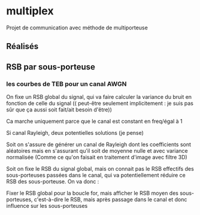 # multiplex
Projet de communication avec méthode de multiporteuse  

## Réalisés

## RSB par sous-porteuse

### les courbes de TEB pour un canal AWGN

On fixe un RSB global du signal, qui va faire calculer la variance du bruit en fonction de celle du signal (( peut-être seulement implicitement : je suis pas sûr que ça aussi soit fait/ait besoin d'être))

Ca marche uniquement parce que le canal est constant en freq/égal à 1

Si canal Rayleigh, deux potentielles solutions (je pense)

Soit on s'assure de générer un canal de Rayleigh dont les coefficients sont aléatoires mais en s'assurant qu'il soit de moyenne nulle et avec variance normalisée
(Comme ce qu'on faisait en traitement d'image avec filtre 3D)

Soit on fixe le RSB du signal global, mais on connait pas le RSB effectifs des sous-porteuses passées dans le canal, qui va potentiellement réduire ce RSB des sous-porteuse. On va donc :

Fixer le RSB global pour la boucle for, mais afficher le RSB moyen des sous-porteuses, c'est-à-dire le RSB, mais après passage dans le canal et donc influence sur les sous-porteuses 
